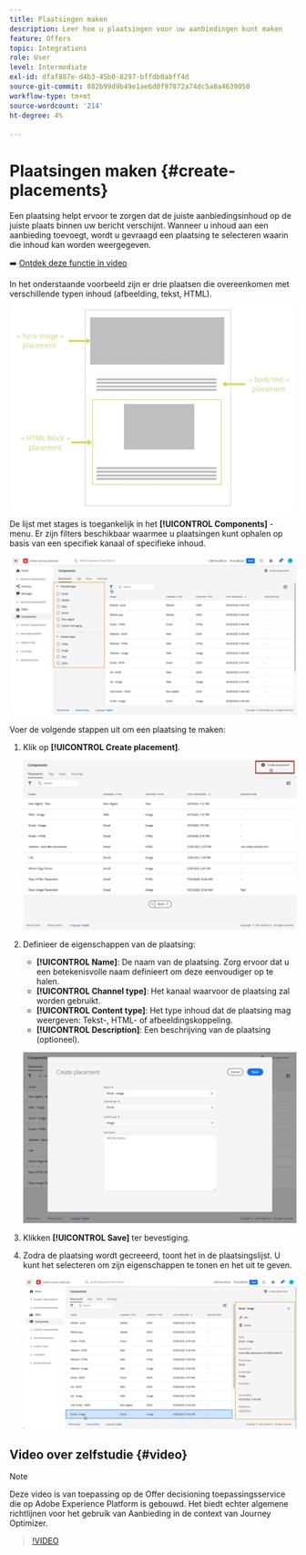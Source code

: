 ```yaml
---
title: Plaatsingen maken
description: Leer hoe u plaatsingen voor uw aanbiedingen kunt maken
feature: Offers
topic: Integrations
role: User
level: Intermediate
exl-id: dfaf887e-d4b3-45b0-8297-bffdb0abff4d
source-git-commit: 882b99d9b49e1ae6d0f97872a74dc5a8a4639050
workflow-type: tm+mt
source-wordcount: '214'
ht-degree: 4%

---
```


# Plaatsingen maken {#create-placements}

Een plaatsing helpt ervoor te zorgen dat de juiste aanbiedingsinhoud op de juiste plaats binnen uw bericht verschijnt. Wanneer u inhoud aan een aanbieding toevoegt, wordt u gevraagd een plaatsing te selecteren waarin die inhoud kan worden weergegeven.

➡️ [Ontdek deze functie in video](#video)

In het onderstaande voorbeeld zijn er drie plaatsen die overeenkomen met verschillende typen inhoud (afbeelding, tekst, HTML).

![](../assets/offers_placement_schema.png)

De lijst met stages is toegankelijk in het **[!UICONTROL Components]** -menu. Er zijn filters beschikbaar waarmee u plaatsingen kunt ophalen op basis van een specifiek kanaal of specifieke inhoud.

![](../assets/placements_filter.png)

Voer de volgende stappen uit om een plaatsing te maken:

1. Klik op **[!UICONTROL Create placement]**.

   ![](../assets/offers_placement_creation.png)

1. Definieer de eigenschappen van de plaatsing:

   * **[!UICONTROL Name]**: De naam van de plaatsing. Zorg ervoor dat u een betekenisvolle naam definieert om deze eenvoudiger op te halen.
   * **[!UICONTROL Channel type]**: Het kanaal waarvoor de plaatsing zal worden gebruikt.
   * **[!UICONTROL Content type]**: Het type inhoud dat de plaatsing mag weergeven: Tekst-, HTML- of afbeeldingskoppeling.
   * **[!UICONTROL Description]**: Een beschrijving van de plaatsing (optioneel).

   ![](../assets/offers_placement_creation_properties.png)

1. Klikken **[!UICONTROL Save]** ter bevestiging.

1. Zodra de plaatsing wordt gecreeerd, toont het in de plaatsingslijst. U kunt het selecteren om zijn eigenschappen te tonen en het uit te geven.

   ![](../assets/placement_created.png)

## Video over zelfstudie {#video}

>[!NOTE]
>
>Deze video is van toepassing op de Offer decisioning toepassingsservice die op Adobe Experience Platform is gebouwd. Het biedt echter algemene richtlijnen voor het gebruik van Aanbieding in de context van Journey Optimizer.

>[!VIDEO](https://video.tv.adobe.com/v/329372?quality=12)
